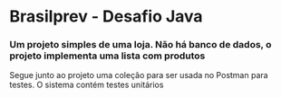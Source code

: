 # Brasilprev - Desafio Java

### Um projeto simples de uma loja. Não há banco de dados, o projeto implementa uma lista com produtos

Segue junto ao projeto uma coleção para ser usada no Postman para testes.
O sistema contém testes unitários